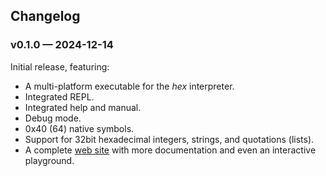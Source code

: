 <article>
    <h2>Changelog</h2>
    <h3>v0.1.0 &mdash; 2024-12-14</h3>

<p>Initial release, featuring:</p>
<ul>
    <li>A multi-platform executable for the <em>hex</em> interpreter.</li>
    <li>Integrated REPL.</li>
    <li>Integrated help and manual.</li>
    <li>Debug mode.</li>
    <li>0x40 (64) native symbols.</li>
    <li>Support for 32bit hexadecimal integers, strings, and quotations (lists).</li>
    <li>A complete <a href="https://hex.2c.fyi">web site</a> with more documentation and even an interactive playground.
    </li>
</ul>

</article>
